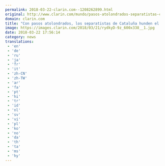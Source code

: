 ```yaml
---
permalink: 2018-03-22-clarin.com--1208262899.html
original: http://www.clarin.com/mundo/pasos-atolondrados-separatistas-cataluna-hunden-sueno-republica_0_ByWAF8Zqf.html
domain: clarin.com
title: "Con pasos atolondrados, los separatistas de Cataluña hunden el sueño de la República"
image: https://images.clarin.com/2018/03/21/rydkyD-9z_600x338__1.jpg
date: 2018-03-22 17:56:14
category: news
translations: 
 - 'en'
 - 'de'
 - 'ru'
 - 'ja'
 - 'fr'
 - 'it'
 - 'zh-CN'
 - 'zh-TW'
 - 'ar'
 - 'fa'
 - 'pt'
 - 'hi'
 - 'tr'
 - 'id'
 - 'nl'
 - 'sv'
 - 'vi'
 - 'pl'
 - 'ko'
 - 'no'
 - 'da'
 - 'th'
 - 'ta'
 - 'ms'
 - 'hy'
---
```


